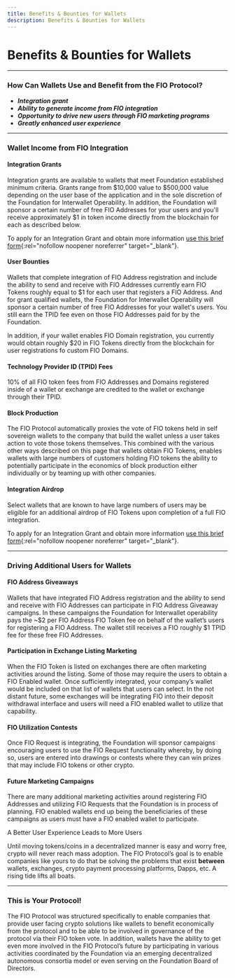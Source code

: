 ```yaml
---
title: Benefits & Bounties for Wallets
description: Benefits & Bounties for Wallets
---
```


# Benefits & Bounties for Wallets

---
### How Can Wallets Use and Benefit from the FIO Protocol?

* ***Integration grant***
* ***Ability to generate income from FIO integration***
* ***Opportunity to drive new users through FIO marketing programs***
* ***Greatly enhanced user experience***

---
### Wallet Income from FIO Integration

#### Integration Grants

Integration grants are available to wallets that meet Foundation established minimum criteria.  Grants range from $10,000 value to $500,000 value depending on the user base of the application and in the sole discretion of the Foundation for Interwallet Operability.  In addition, the Foundation will sponsor a certain number of free FIO Addresses for your users and you'll receive approximately $1 in token income directly from the blockchain for each as described below.  

To apply for an Integration Grant and obtain more information [use this brief form](https://docs.google.com/forms/d/e/1FAIpQLScU4efavwLErmJyRb1T_w9CGGLEqip2kVp1JSH-pfV7WDF--A/viewform?usp=sf_link){:rel="nofollow noopener noreferrer" target="_blank"}.  

#### User Bounties

Wallets that complete integration of FIO Address registration and include the ability to send and receive with FIO Addresses currently earn FIO Tokens roughly equal to $1 for each user that registers a FIO Address. And for grant qualified wallets, the Foundation for Interwallet Operability will sponsor a certain number of free FIO Addresses for your wallet's users. You still earn the TPID fee even on those FIO Addresses paid for by the Foundation.

In addition, if your wallet enables FIO Domain registration, you currently would obtain roughly $20 in FIO Tokens directly from the blockchain for user registrations fo custom FIO Domains.

#### Technology Provider ID (TPID) Fees

10% of all FIO token fees from FIO Addresses and Domains registered inside of a wallet or exchange are credited to the wallet or exchange through their TPID.

#### Block Production

The FIO Protocol automatically proxies the vote of FIO tokens held in self sovereign wallets to the company that build the wallet unless  a user takes action to vote those tokens themselves.  This  combined with the various other ways described on this page that wallets obtain FIO Tokens, enables wallets with large numbers of customers holding FIO tokens the ability to potentially participate in the economics of block production either individually or by teaming up with other companies.

#### Integration Airdrop 

Select wallets that are known to have large numbers of users may be eligible for an additional airdrop of FIO Tokens upon completion of a full FIO integration. 

To apply for an Integration Grant and obtain more information [use this brief form](https://docs.google.com/forms/d/e/1FAIpQLScU4efavwLErmJyRb1T_w9CGGLEqip2kVp1JSH-pfV7WDF--A/viewform?usp=sf_link){:rel="nofollow noopener noreferrer" target="_blank"}. 

---
### Driving Additional Users for Wallets

#### FIO Address Giveaways

Wallets that have integrated FIO Address registration and the ability to send and receive with FIO Addresses can participate in FIO Address Giveaway campaigns. In these campaigns the Foundation for Interwallet operability pays the ~$2 per FIO Address FIO Token fee on behalf of the wallet’s users for registering a FIO Address. The wallet still receives a FIO roughly $1 TPID fee for these free FIO Addresses.

#### Participation in Exchange Listing Marketing

When the FIO Token is listed on exchanges there are often marketing activities around the listing. Some of those may require the users to obtain a FIO Enabled wallet.  Once sufficiently integrated, your company’s wallet would be included on that list of wallets that users can select.  In the not distant future, some exchanges will be integrating FIO into their deposit withdrawal interface and users will need a FIO enabled wallet to utilize that capability. 

#### FIO Utilization Contests

Once FIO Request is integrating, the Foundation will sponsor campaigns encouraging users to use the FIO Request functionality whereby, by doing so, users are entered into drawings or contests where they can win prizes that may include FIO tokens or other crypto.  

#### Future Marketing Campaigns

There are many additional marketing activities around registering FIO Addresses and utilizing FIO Requests that the Foundation is in process of planning.  FIO enabled wallets end up being the beneficiaries of these campaigns as users must have a FIO enabled wallet to participate. 

A Better User Experience Leads to More Users

Until moving tokens/coins in a decentralized manner is easy and worry free, crypto will never reach mass adoption.  The FIO Protocol’s goal is to enable companies like yours to do that be solving the problems that exist **between** wallets, exchanges, crypto payment processing platforms, Dapps, etc.  A rising tide lifts all boats. 

---
### This is Your Protocol!

The FIO Protocol was structured specifically to enable companies that provide user facing crypto solutions like wallets to benefit economically from the protocol and to be able to be involved in governance of the protocol via their FIO token vote.  In addition, wallets have the ability to get even more involved in the FIO Protocol’s future by participating in various activities coordinated by the Foundation via an emerging decentralized autonomous consortia model or even serving on the Foundation Board of Directors.



